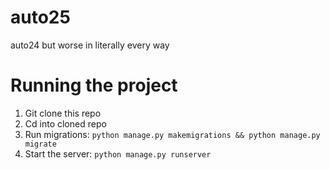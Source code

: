 # auto25
auto24 but worse in literally every way

# Running the project

1) Git clone this repo
2) Cd into cloned repo
3) Run migrations: `python manage.py makemigrations && python manage.py migrate`
4) Start the server: `python manage.py runserver`
